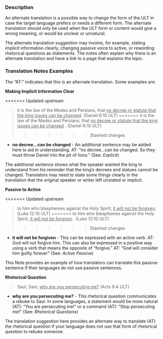 
### Description

An alternate translation is a possible way to change the form of the ULT in case the target language prefers or needs a different form. The alternate translation should only be used when the ULT form or content would give a wrong meaning, or would be unclear or unnatural.

The alternate translation suggestion may involve, for example, stating implicit information clearly, changing passive voice to active, or rewording rhetorical questions as statements. The notes often explain why there is an alternate translation and have a link to a page that explains the topic.

### Translation Notes Examples

The “AT:” indicates that this is an alternate translation. Some examples are:

**Making Implicit Information Clear**

<<<<<<< Updated upstream
> it is the law of the Medes and Persians, that <u>no decree or statute that the king issues can be changed</u>. (Daniel 6:15 ULT)
=======
> it is the law of the Medes and Persians, that <u>no decree or statute that the king issues can be changed</u> . (Daniel 6:15 ULT)
>>>>>>> Stashed changes

* **no decree…can be changed** - An additional sentence may be added here to aid in understanding. AT: “no decree…can be changed. So they must throw Daniel into the pit of lions.” (See: *Explicit*)

The additional sentence shows what the speaker wanted the king to understand from his reminder that the king’s decrees and statues cannot be changed. Translators may need to state some things clearly in the translation that the original speaker or writer left unstated or implicit.

**Passive to Active**

<<<<<<< Updated upstream
> to him who blasphemes against the Holy Spirit, <u>it will not be forgiven</u>. (Luke 12:10 ULT)
=======
> to him who blasphemes against the Holy Spirit, <u>it will not be forgiven</u> . (Luke 12:10 ULT)
>>>>>>> Stashed changes

* **it will not be forgiven** - This can be expressed with an active verb. AT: God will not forgive him. This can also be expressed in a positive way using a verb that means the opposite of “forgive.” AT: “God will consider him guilty forever” (See: *Active Passive*)

This Note provides an example of how translators can translate this passive sentence if their languages do not use passive sentences.

**Rhetorical Question**

> Saul, Saul, <u>why are you persecuting me?</u> (Acts 9:4 ULT)

* **why are you persecuting me?** - This rhetorical question communicates a rebuke to Saul. In some languages, a statement would be more natural (AT): “You are persecuting me!” or a command (AT): “Stop persecuting me!” (See: *Rhetorical Questions*)

The translation suggestion here provides an alternate way to translate (AT) the rhetorical question if your language does not use that form of rhetorical question to rebuke someone.